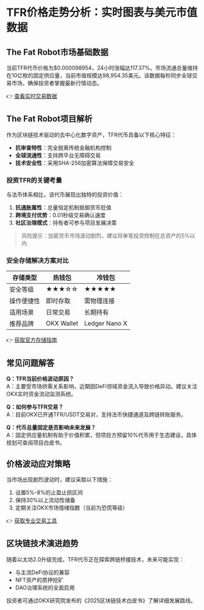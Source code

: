 # TFR价格走势分析：实时图表与美元市值数据

## The Fat Robot市场基础数据
当前TFR代币价格为$0.000098954，24小时涨幅达117.37%。市场流通总量维持在10亿枚的固定供应量，当前市值规模达98,954.35美元。该数据每秒同步全球交易市场，确保投资者掌握最新行情动态。

👉 [查看实时交易数据](https://bit.ly/okx_welcome)

## The Fat Robot项目解析
作为区块链技术驱动的去中心化数字资产，TFR代币具备以下核心特征：
- **抗审查特性**：完全脱离传统金融机构控制
- **全球流通性**：支持跨平台无障碍交易
- **技术安全性**：采用SHA-256加密算法保障交易安全

### 投资TFR的关键考量
与法币体系相比，该代币展现出独特的投资价值：
1. **抗通胀属性**：总量恒定机制抵御货币贬值
2. **跨境支付优势**：0.01秒级交易确认速度
3. **社区治理模式**：持有者可参与项目发展决策

> 风险提示：加密货币市场波动剧烈，建议将单笔投资控制在总资产的5%以内

### 安全存储解决方案对比
| 存储类型 | 热钱包 | 冷钱包 |
|---------|--------|--------|
| 安全等级 | ★★★☆☆ | ★★★★★ |
| 操作便捷性 | 即时存取 | 需物理连接 |
| 适用场景 | 日常交易 | 长期持有 |
| 推荐品牌 | OKX Wallet | Ledger Nano X |

👉 [获取官方存储指南](https://bit.ly/okx_welcome)

## 常见问题解答
**Q：TFR当前价格波动原因？**  
A：主要受市场供需关系影响，近期因DeFi领域资金流入导致价格异动。建议关注OKX实时资金流动监测系统。

**Q：如何参与TFR交易？**  
A：目前OKX已开通TFR/USDT交易对，支持法币快捷通道及跨链转账服务。

**Q：代币总量固定是否影响未来发展？**  
A：固定供应量机制有助于价值积累，但项目方预留10%代币用于生态建设，具体规划可查阅项目白皮书。

## 价格波动应对策略
当市场出现剧烈波动时，建议采取以下措施：
1. 设置5%-8%的止盈止损区间
2. 保持30%以上流动性储备
3. 定期关注OKX市场情绪指数（当前为恐慌等级）

👉 [获取专业交易工具](https://bit.ly/okx_welcome)

## 区块链技术演进趋势
随着以太坊2.0升级完成，TFR代币正在探索跨链桥接技术，未来可能实现：
- 与主流DeFi协议的兼容
- NFT资产的质押挖矿
- DAO治理系统的全面启用

投资者可通过OKX研究院发布的《2025区块链技术白皮书》了解详细发展路线。